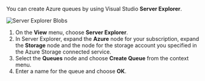 You can create Azure queues by using Visual Studio **Server Explorer**.

![Server Explorer Blobs][Image1]

1. On the **View** menu, choose **Server Explorer**.
2. In Server Explorer, expand the **Azure** node for your subscription, expand the **Storage** node and the node for the storage account you specified in the Azure Storage connected service.
3. Select the **Queues** node and choose **Create Queue** from the context menu.
4. Enter a name for the queue and choose **OK**.   


[Image1]: ./media/vs-create-queue-in-server-explorer/vs-storage-queues-create-in-server-explorer.png

